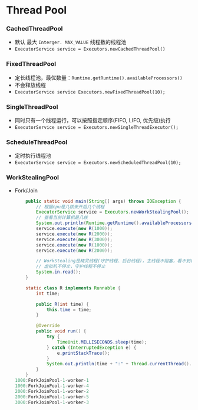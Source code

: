 # Thread Pool

### CachedThreadPool

* 默认 最大 `Interger. MAX_VALUE` 线程数的线程池
* `ExecutorService service = Executors.newCachedThreadPool()`

### FixedThreadPool

* 定长线程池，最优数量：`Runtime.getRuntime().availableProcessors()`
* 不会释放线程
*  `ExecutorService service Executors.newFixedThreadPool(10);`

### SingleThreadPool

* 同时只有一个线程运行，可以按照指定顺序\(FIFO, LIFO, 优先级\)执行
*  `ExecutorService service = Executors.newSingleThreadExecutor();`  

### ScheduleThreadPool

* 定时执行线程池
* `ExecutorService service = Executors.newScheduledThreadPool(10);` 

### WorkStealingPool

* Fork/Join

  ```java
      public static void main(String[] args) throws IOException {
          // 根据cpu是几核来开启几个线程
          ExecutorService service = Executors.newWorkStealingPool();
          // 查看当前计算机是几核
          System.out.println(Runtime.getRuntime().availableProcessors());
          service.execute(new R(1000));
          service.execute(new R(2000));
          service.execute(new R(3000));
          service.execute(new R(1000));
          service.execute(new R(2000));

          // WorkStealing是精灵线程(守护线程、后台线程)，主线程不阻塞，看不到输出。
          // 虚拟机不停止，守护线程不停止
          System.in.read();
      }

      static class R implements Runnable {
          int time;

          public R(int time) {
              this.time = time;
          }

          @Override
          public void run() {
              try {
                  TimeUnit.MILLISECONDS.sleep(time);
              } catch (InterruptedException e) {
                  e.printStackTrace();
              }
              System.out.println(time + ":" + Thread.currentThread().getName());
          }
      }
  1000:ForkJoinPool-1-worker-1
  1000:ForkJoinPool-1-worker-4
  2000:ForkJoinPool-1-worker-2
  2000:ForkJoinPool-1-worker-5
  3000:ForkJoinPool-1-worker-3
  ```



